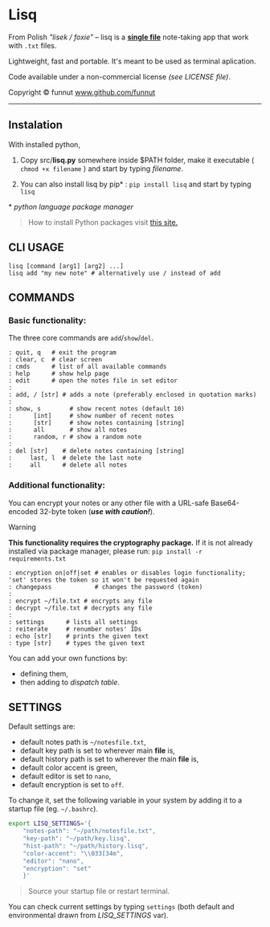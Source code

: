 # Lisq

From Polish *"lisek / foxie"* – lisq is a [**single file**](https://github.com/funnut/Lisq/blob/main/src/lisq.py) note-taking app that work with `.txt` files.

Lightweight, fast and portable. It's meant to be used as terminal aplication.

Code available under a non-commercial license *(see LICENSE file)*.

Copyright © funnut www.github.com/funnut

---

## Instalation

With installed python, 

1. Copy src/**lisq.py** somewhere inside $PATH folder, make it executable ( `chmod +x filename` ) and start by typing *filename*.

2. You can also install lisq by pip* : `pip install lisq` and start by typing `lisq`

\* *python language package manager*
> How to install Python packages visit [this site.](https://packaging.python.org/en/latest/tutorials/installing-packages/)

## CLI USAGE

```
lisq [command [arg1] [arg2] ...]
lisq add "my new note" # alternatively use / instead of add
```

## COMMANDS

### Basic functionality:

The three core commands are `add`/`show`/`del`.

```
: quit, q   # exit the program
: clear, c  # clear screen
: cmds      # list of all available commands
: help      # show help page
: edit      # open the notes file in set editor
:
: add, / [str] # adds a note (preferably enclosed in quotation marks)
:
: show, s        # show recent notes (default 10)
:      [int]     # show number of recent notes
:      [str]     # show notes containing [string]
:      all       # show all notes
:      random, r # show a random note
:
: del [str]    # delete notes containing [string]
:     last, l  # delete the last note
:     all      # delete all notes
```

### Additional functionality:

You can encrypt your notes or any other file with a URL-safe Base64-encoded 32-byte token (***use with caution!***).
> [!WARNING]
> **This functionality requires the cryptography package.** If it is not already installed via package manager, please run: `pip install -r requirements.txt`

```
: encryption on|off|set # enables or disables login functionality; 'set' stores the token so it won't be requested again
: changepass            # changes the password (token)
:
: encrypt ~/file.txt # encrypts any file
: decrypt ~/file.txt # decrypts any file
:
: settings      # lists all settings
: reiterate     # renumber notes' IDs
: echo [str]    # prints the given text
: type [str]    # types the given text
```

You can add your own functions by:
+ defining them,
+ then adding to *dispatch table*.

## SETTINGS

Default settings are:
   * default notes path is `~/notesfile.txt`,
   * default key path is set to wherever main __file__ is,
   * default history path is set to wherever the main __file__ is,
   * default color accent is green,
   * default editor is set to `nano`,
   * default encryption is set to `off`.

To change it, set the following variable in your system by adding it to a startup file (eg. `~/.bashrc`).

```bash
export LISQ_SETTINGS='{
    "notes-path": "~/path/notesfile.txt",
    "key-path": "~/path/key.lisq",
    "hist-path": "~/path/history.lisq",
    "color-accent": "\\033[34m",
    "editor": "nano",
    "encryption": "set"
    }'
```

> Source your startup file or restart terminal.

You can check current settings by typing `settings` (both default and environmental drawn from *LISQ_SETTINGS* var).
